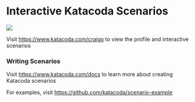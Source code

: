 # Interactive Katacoda Scenarios

[![](http://shields.katacoda.com/katacoda/craigo/count.svg)](https://www.katacoda.com/craigo "Get your profile on Katacoda.com")

Visit https://www.katacoda.com/craigo to view the profile and interactive scenarios

### Writing Scenarios
Visit https://www.katacoda.com/docs to learn more about creating Katacoda scenarios

For examples, visit https://github.com/katacoda/scenario-example
